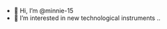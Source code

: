 - 👋 Hi, I’m @minnie-15
- 👀 I’m interested in new technological instruments
..

<!---
minnie-15/minnie-15 is a ✨ special ✨ repository because its `README.md` (this file) appears on your GitHub profile.
You can click the Preview link to take a look at your changes.
--->
